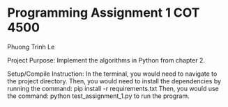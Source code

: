 # Programming Assignment 1 COT 4500
Phuong Trinh Le

Project Purpose:
Implement the algorithms in Python from chapter 2.

Setup/Compile Instruction:
In the terminal, you would need to navigate to the project directory.
Then, you would need to install the dependencies by 
running the command: pip install -r requirements.txt
Then, you would use the command: python test_assignment_1.py to run the program.